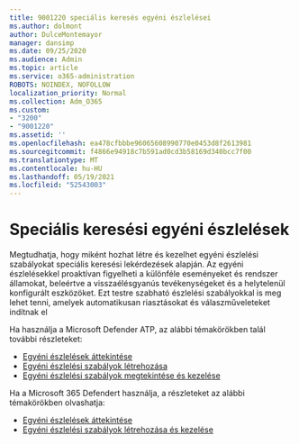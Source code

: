 ```yaml
---
title: 9001220 speciális keresés egyéni észlelései
ms.author: dolmont
author: DulceMontemayor
manager: dansimp
ms.date: 09/25/2020
ms.audience: Admin
ms.topic: article
ms.service: o365-administration
ROBOTS: NOINDEX, NOFOLLOW
localization_priority: Normal
ms.collection: Adm_O365
ms.custom:
- "3200"
- "9001220"
ms.assetid: ''
ms.openlocfilehash: ea478cfbbbe96065608990770e0453d8f2613981
ms.sourcegitcommit: f4866e94918c7b591ad0cd3b58169d340bcc7f00
ms.translationtype: MT
ms.contentlocale: hu-HU
ms.lasthandoff: 05/19/2021
ms.locfileid: "52543003"
---
```

# <a name="advanced-hunting-custom-detections"></a>Speciális keresési egyéni észlelések

Megtudhatja, hogy miként hozhat létre és kezelhet egyéni észlelési szabályokat speciális keresési lekérdezések alapján. Az egyéni észlelésekkel proaktívan figyelheti a különféle eseményeket és rendszer államokat, beleértve a visszaélésgyanús tevékenységeket és a helytelenül konfigurált eszközöket. Ezt testre szabható észlelési szabályokkal is meg lehet tenni, amelyek automatikusan riasztásokat és válaszműveleteket indítnak el
  
Ha használja a Microsoft Defender ATP, az alábbi témakörökben talál további részleteket: 
- [Egyéni észlelések áttekintése](/windows/security/threat-protection/microsoft-defender-atp/overview-custom-detections)
- [Egyéni észlelési szabályok létrehozása](/windows/security/threat-protection/microsoft-defender-atp/custom-detection-rules)
- [Egyéni észlelési szabályok megtekintése és kezelése](/windows/security/threat-protection/microsoft-defender-atp/custom-detections-manage)

Ha a Microsoft 365 Defendert használja, a részleteket az alábbi témakörökben olvashatja: 
- [Egyéni észlelések áttekintése](/microsoft-365/security/mtp/custom-detections-overview)
- [Egyéni észlelési szabályok létrehozása és kezelése](/microsoft-365/security/mtp/custom-detection-rules)
